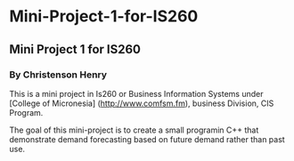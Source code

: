 # Mini-Project-1-for-IS260
## Mini Project 1 for IS260

### By Christenson Henry

This is a mini project in Is260 or
Business Information Systems under [College of Micronesia]
(http://www.comfsm.fm), business Division, CIS Program.

The goal of this mini-project is to create a small programin C++
that demonstrate demand forecasting based on future demand rather than past use.
